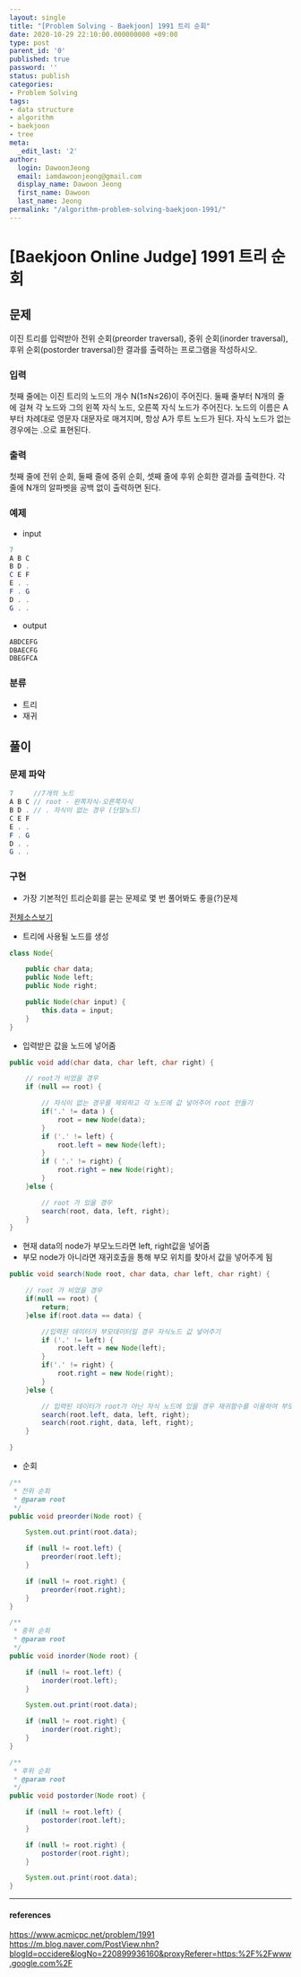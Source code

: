 ```yaml
---
layout: single
title: "[Problem Solving - Baekjoon] 1991 트리 순회"
date: 2020-10-29 22:10:00.000000000 +09:00
type: post
parent_id: '0'
published: true
password: ''
status: publish
categories:
- Problem Solving
tags:
- data structure
- algorithm
- baekjoon
- tree
meta:
  _edit_last: '2'
author:
  login: DawoonJeong
  email: iamdawoonjeong@gmail.com
  display_name: Dawoon Jeong
  first_name: Dawoon
  last_name: Jeong
permalink: "/algorithm-problem-solving-baekjoon-1991/"
---
```

# [Baekjoon Online Judge] 1991 트리 순회

## 문제
이진 트리를 입력받아 전위 순회(preorder traversal), 중위 순회(inorder traversal), 후위 순회(postorder traversal)한 결과를 출력하는 프로그램을 작성하시오.

### 입력
첫째 줄에는 이진 트리의 노드의 개수 N(1≤N≤26)이 주어진다. 둘째 줄부터 N개의 줄에 걸쳐 각 노드와 그의 왼쪽 자식 노드, 오른쪽 자식 노드가 주어진다. 노드의 이름은 A부터 차례대로 영문자 대문자로 매겨지며, 항상 A가 루트 노드가 된다. 자식 노드가 없는 경우에는 .으로 표현된다.

### 출력
첫째 줄에 전위 순회, 둘째 줄에 중위 순회, 셋째 줄에 후위 순회한 결과를 출력한다. 각 줄에 N개의 알파벳을 공백 없이 출력하면 된다.

### 예제
- input

```java
7
A B C
B D .
C E F
E . .
F . G
D . .
G . .
```

- output

```java
ABDCEFG
DBAECFG
DBEGFCA
```

### 분류
- 트리
- 재귀

## 풀이

### 문제 파악

```java
7     //7개의 노드
A B C // root - 왼쪽자식-오른쪽자식
B D . // . 자식이 없는 경우 (단말노드)
C E F
E . .
F . G
D . .
G . .
```

### 구현

- 가장 기본적인 트리순회를 묻는 문제로 몇 번 풀어봐도 좋을(?)문제

[전체소스보기](https://github.com/iamdawoonjeong/java-datastructure-algorithm/blob/master/java-algorithm-problem-solving/src/baekjoon/problem1991/Main.java)

- 트리에 사용될 노드를 생성

```java
class Node{

    public char data;
    public Node left;
    public Node right;

    public Node(char input) {
        this.data = input;
    }
}
```

- 입력받은 값을 노드에 넣어줌

```java
public void add(char data, char left, char right) {

    // root가 비었을 경우
    if (null == root) {

        // 자식이 없는 경우를 제외하고 각 노드에 값 넣어주어 root 만들기
        if('.' != data ) {
            root = new Node(data);
        }
        if ('.' != left) {
            root.left = new Node(left);
        }
        if ( '.' != right) {
            root.right = new Node(right);
        }
    }else {

        // root 가 있을 경우
        search(root, data, left, right);
    }
}
```

- 현재 data의 node가 부모노드라면 left, right값을 넣어줌
- 부모 node가 아니라면 재귀호출을 통해 부모 위치를 찾아서 값을 넣어주게 됨

```java
public void search(Node root, char data, char left, char right) {

    // root 가 비었을 경우
    if(null == root) {
        return;
    }else if(root.data == data) {

        //입력된 데이터가 부모데이터일 경우 자식노드 값 넣어주기
        if ('.' != left) {
            root.left = new Node(left);
        }
        if('.' != right) {
            root.right = new Node(right);
        }
    }else {

        // 입력된 데이터가 root가 아닌 자식 노드에 있을 경우 재귀함수를 이용하여 부모위치 찾기
        search(root.left, data, left, right);
        search(root.right, data, left, right);
    }

}
```


- 순회

```java
/**
 * 전위 순회
 * @param root
 */
public void preorder(Node root) {

    System.out.print(root.data);

    if (null != root.left) {
        preorder(root.left);
    }

    if (null != root.right) {
        preorder(root.right);
    }
}

/**
 * 중위 순회
 * @param root
 */
public void inorder(Node root) {

    if (null != root.left) {
        inorder(root.left);
    }

    System.out.print(root.data);

    if (null != root.right) {
        inorder(root.right);
    }
}

/**
 * 후위 순회
 * @param root
 */
public void postorder(Node root) {

    if (null != root.left) {
        postorder(root.left);
    }

    if (null != root.right) {
        postorder(root.right);
    }

    System.out.print(root.data);
}
```

---

#### references
<https://www.acmicpc.net/problem/1991>  
<https://m.blog.naver.com/PostView.nhn?blogId=occidere&logNo=220899936160&proxyReferer=https:%2F%2Fwww.google.com%2F>
